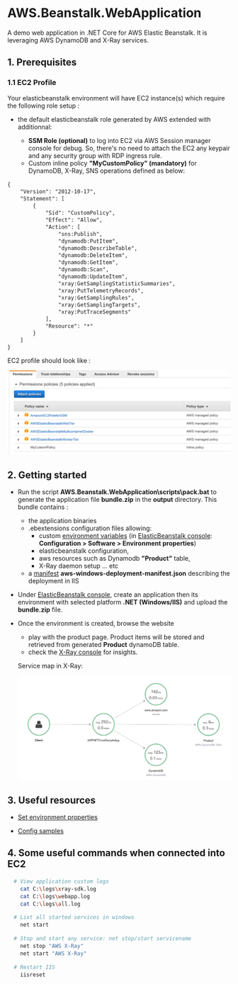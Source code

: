 # AWS.Beanstalk.WebApplication
A demo web application in .NET Core for AWS Elastic Beanstalk. It is leveraging AWS DynamoDB and X-Ray services.

## 1. Prerequisites

### 1.1 EC2 Profile

Your elasticbeanstalk environment will have EC2 instance(s) which require the following role setup :
- the default elasticbeanstalk role generated by AWS extended with additionnal:

    * **SSM Role (optional)** to log into EC2 via AWS Session manager console for debug. So, there's no need to attach the EC2 any keypair and any security group with RDP ingress rule.
    * Custom inline policy **"MyCustomPolicy" (mandatory)** for DynamoDB, X-Ray, SNS operations defined as below:

```
{
    "Version": "2012-10-17",
    "Statement": [
        {
            "Sid": "CustomPolicy",
            "Effect": "Allow",
            "Action": [                
                "sns:Publish",                
                "dynamodb:PutItem",
                "dynamodb:DescribeTable",
                "dynamodb:DeleteItem",                
                "dynamodb:GetItem",
                "dynamodb:Scan",
                "dynamodb:UpdateItem",
                "xray:GetSamplingStatisticSummaries",
                "xray:PutTelemetryRecords",
                "xray:GetSamplingRules",
                "xray:GetSamplingTargets",
                "xray:PutTraceSegments"
            ],
            "Resource": "*"
        }
    ]
}
```
EC2 profile should look like :

![alt capture](https://github.com/danmgs/AWS.Beanstalk.WebApplication/blob/master/img/configure_ec2_profile.PNG)

## 2. Getting started

- Run the script **AWS.Beanstalk.WebApplication\scripts\pack.bat** to generate the application file **bundle.zip** in the **output** directory.
This bundle contains :<br>
    * the application binaries
    * .ebextensions configuration files allowing:
        * custom [environment variables](https://docs.aws.amazon.com/elasticbeanstalk/latest/dg/environments-cfg-softwaresettings.html) (in [ElasticBeanstalk console](https://console.aws.amazon.com/elasticbeanstalk): **Configuration > Software > Environment properties**)
        * elasticbeanstalk configuration, 
        * aws resources such as Dynamodb **"Product"** table, 
        * X-Ray daemon setup ... etc 
	* a [manifest](https://docs.aws.amazon.com/elasticbeanstalk/latest/dg/dotnet-manifest.html) **aws-windows-deployment-manifest.json** describing the deployment in IIS

- Under [ElasticBeanstalk console](https://console.aws.amazon.com/elasticbeanstalk), create an application then its environment with selected platform **.NET (Windows/IIS)** and upload the **bundle.zip** file.

- Once the environment is created, browse the website
    * play with the product page. Product items will be stored and retrieved from generated **Product** dynamoDB table.
    * check the [X-Ray console](https://aws.amazon.com/xray) for insights.

    Service map in X-Ray:

    ![alt capture](https://github.com/danmgs/AWS.Beanstalk.WebApplication/blob/master/img/xray_service_map.PNG)

## 3. Useful resources

- [Set environment properties](https://docs.aws.amazon.com/elasticbeanstalk/latest/dg/environments-cfg-softwaresettings.html)

- [Config samples](https://github.com/awsdocs/elastic-beanstalk-samples/tree/master/configuration-files/aws-provided/instance-configuration)

## 4. Some useful commands when connected into EC2

```bash
  # View application custom logs
    cat C:\logs\xray-sdk.log
    cat C:\logs\webapp.log    
    cat C:\logs\all.log
```

```bash
  # List all started services in windows
    net start
```

```bash
  # Stop and start any service: net stop/start servicename
    net stop "AWS X-Ray"
    net start "AWS X-Ray"
```

```bash
  # Restart IIS
    iisreset
```